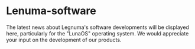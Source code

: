# Lenuma-software
The latest news about Legnuma's software developments will be displayed here, particularly for the "LunaOS" operating system. We would appreciate your input on the development of our products.

